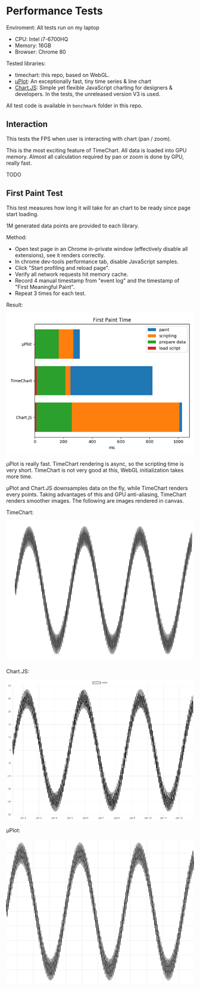 # Performance Tests

Enviroment: All tests run on my laptop
* CPU: Intel i7-6700HQ
* Memory: 16GB
* Browser: Chrome 80

Tested libraries:
* timechart: this repo, based on WebGL.
* [μPlot](https://github.com/leeoniya/uPlot): An exceptionally fast, tiny time series & line chart
* [Chart.JS](https://github.com/chartjs/Chart.js): Simple yet flexible JavaScript charting for designers & developers. In the tests, the unreleased version V3 is used.

All test code is available in `benchmark` folder in this repo.

## Interaction

This tests the FPS when user is interacting with chart (pan / zoom).

This is the most exciting feature of TimeChart. All data is loaded into GPU memory. Almost all calculation required by pan or zoom is done by GPU, really fast.

TODO

## First Paint Test

This test measures how long it will take for an chart to be ready since page start loading.

1M generated data points are provided to each library.

Method:
* Open test page in an Chrome in-private window (effectively disable all extensions), see it renders correctly.
* In chrome dev-tools performance tab, disable JavaScript samples.
* Click "Start profiling and reload page".
* Verify all network requests hit memory cache.
* Record 4 manual timestamp from "event log" and the timestamp of "First Meaningful Paint".
* Repeat 3 times for each test.

Result:

![First paint result](./first_paint.png)

μPlot is really fast. TimeChart rendering is async, so the scripting time is very short. TimeChart is not very good at this, WebGL initialization takes more time.

μPlot and Chart.JS downsamples data on the fly, while TimeChart renders every points. Taking advantages of this and GPU anti-aliasing, TimeChart renders smoother images. The following are images rendered in canvas.

TimeChart:

<img src="./rendered/timechart.png">

Chart.JS:

<img src="./rendered/chartjs.png" style="background: white">

μPlot:

<img src="./rendered/uplot.png" style="background: white">
